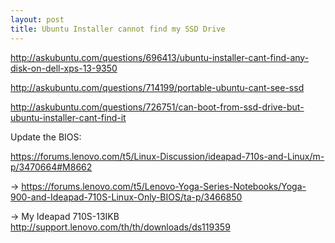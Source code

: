 ```yaml
---
layout: post
title: Ubuntu Installer cannot find my SSD Drive
---
```

http://askubuntu.com/questions/696413/ubuntu-installer-cant-find-any-disk-on-dell-xps-13-9350


http://askubuntu.com/questions/714199/portable-ubuntu-cant-see-ssd

http://askubuntu.com/questions/726751/can-boot-from-ssd-drive-but-ubuntu-installer-cant-find-it


Update the BIOS:

https://forums.lenovo.com/t5/Linux-Discussion/ideapad-710s-and-Linux/m-p/3470664#M8662

-> https://forums.lenovo.com/t5/Lenovo-Yoga-Series-Notebooks/Yoga-900-and-Ideapad-710S-Linux-Only-BIOS/ta-p/3466850

-> My Ideapad 710S-13IKB http://support.lenovo.com/th/th/downloads/ds119359
